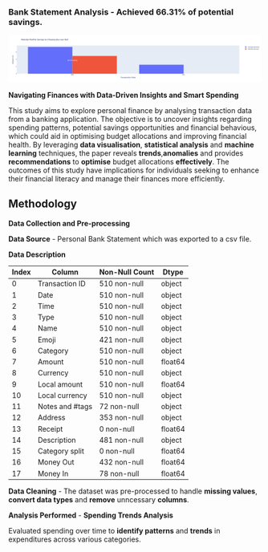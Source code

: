 ### Bank Statement Analysis - **Achieved 66.31% of potential savings.**

<a href="https://aeryllvon.github.io/bank-statement/savings.html" target="_blank">![Savings](potentitalsavingsvisual.png)</a>



**Navigating Finances with Data-Driven Insights and Smart Spending**

This study aims to explore personal finance by analysing transaction data from a banking application. The objective is to uncover insights regarding spending  patterns, potential savings opportunities and financial behavious, which could aid in optimising budget allocations and improving financial health. By leveraging **data visualisation**, **statistical analysis** and **machine learning** techniques, the paper reveals **trends**,**anomalies** and provides **recommendations** to **optimise** budget allocations **effectively**. The outcomes of this study have implications for individuals seeking to enhance their financial literacy and manage their finances more efficiently.


## Methodology
**Data Collection and Pre-processing**

**Data Source** - Personal Bank Statement which was exported to a csv file.

**Data Description**

| Index | Column           | Non-Null Count | Dtype   |
|-------|------------------|----------------|---------|
| 0     | Transaction ID   | 510 non-null   | object  |
| 1     | Date             | 510 non-null   | object  |
| 2     | Time             | 510 non-null   | object  |
| 3     | Type             | 510 non-null   | object  |
| 4     | Name             | 510 non-null   | object  |
| 5     | Emoji            | 421 non-null   | object  |
| 6     | Category         | 510 non-null   | object  |
| 7     | Amount           | 510 non-null   | float64 |
| 8     | Currency         | 510 non-null   | object  |
| 9     | Local amount     | 510 non-null   | float64 |
| 10    | Local currency   | 510 non-null   | object  |
| 11    | Notes and #tags  | 72 non-null    | object  |
| 12    | Address          | 353 non-null   | object  |
| 13    | Receipt          | 0 non-null     | float64 |
| 14    | Description      | 481 non-null   | object  |
| 15    | Category split   | 0 non-null     | float64 |
| 16    | Money Out        | 432 non-null   | float64 |
| 17    | Money In         | 78 non-null    | float64 |


**Data Cleaning** - The dataset was pre-processed to handle **missing values**, **convert data types** and **remove** unncessary **columns**.

**Analysis Performed** - **Spending Trends Analysis** 

Evaluated spending over time to **identify patterns** and **trends** in expenditures across various categories.








